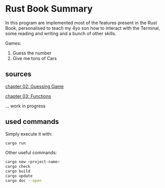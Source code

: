 # Rust Book Summary

In this program are implemented most of the features present in the Rust Book,
personalised to teach my 4yo son how to interact with the Terminal, some reading and writing and a bunch of other skills.

Games:

1. Guess the number
2. Give me tons of Cars

## sources

[chapter 02: Guessing Game](https://rust-book.cs.brown.edu/ch02-00-guessing-game-tutorial.html)

[chapter 03: Functions](https://rust-book.cs.brown.edu/ch03-03-how-functions-work.html)

... work in progress

## used commands

Simply execute it with:

```bash
cargo run
```

Other useful commands:

```bash
cargo new <project-name>
cargo check
cargo build
cargo update
cargo doc --open
```
